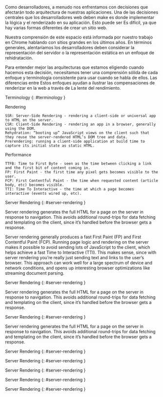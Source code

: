 Como desarrolladores, a menudo nos enfrentamos con decisiones que afectarán todo arquitectura de nuestras aplicaciones. Una de las decisiones centrales que los desarrolladores web deben make es donde implementar la lógica y el renderizado en su aplicación. Esto puede ser Es difícil, ya que hay varias formas diferentes de crear un sitio web.

Nuestra comprensión de este espacio está informada por nuestro trabajo en Chrome hablando con sitios grandes en los últimos años. En términos generales, alentaríamos los desarrolladores deben considerar la representación del servidor o la representación estática en un enfoque de rehidratación.

Para entender mejor las arquitecturas que estamos eligiendo cuando hacemos esta decisión, necesitamos tener una comprensión sólida de cada enfoque y terminología consistente para usar cuando se habla de ellos. Las diferencias entre Estos enfoques ayudan a ilustrar las compensaciones de renderizar en la web a través de La lente del rendimiento.


Terminology {: #terminology }

Rendering

    SSR: Server-Side Rendering - rendering a client-side or universal app to HTML on the server.
    CSR: Client-Side Rendering - rendering an app in a browser, generally using the DOM.
    Rehydration: “booting up” JavaScript views on the client such that they reuse the server-rendered HTML’s DOM tree and data.
    Prerendering: running a client-side application at build time to capture its initial state as static HTML.

Performance

    TTFB: Time to First Byte - seen as the time between clicking a link and the first bit of content coming in.
    FP: First Paint - the first time any pixel gets becomes visible to the user.
    FCP: First Contentful Paint - the time when requested content (article body, etc) becomes visible.
    TTI: Time To Interactive - the time at which a page becomes interactive (events wired up, etc).

Server Rendering {: #server-rendering }

Server rendering generates the full HTML for a page on the server in response
to navigation. This avoids additional round-trips for data fetching and
templating on the client, since it’s handled before the browser gets a
response.

Server rendering generally produces a fast First Paint (FP) and First
Contentful Paint (FCP). Running page logic and rendering on the server makes it
possible to avoid sending lots of JavaScript to the client, which helps achieve
a fast Time to Interactive (TTI). This makes sense, since with server
rendering you’re really just sending text and links to the user’s browser. This
approach can work well for a large spectrum of device and network conditions,
and opens up interesting browser optimizations like streaming document parsing.

Server Rendering {: #server-rendering }

Server rendering generates the full HTML for a page on the server in response
to navigation. This avoids additional round-trips for data fetching and
templating on the client, since it’s handled before the browser gets a
response.

Server Rendering {: #server-rendering }

Server rendering generates the full HTML for a page on the server in response
to navigation. This avoids additional round-trips for data fetching and
templating on the client, since it’s handled before the browser gets a
response.

Server Rendering {: #server-rendering }

Server Rendering {: #server-rendering }

Server Rendering {: #server-rendering }

Server Rendering {: #server-rendering }

Server Rendering {: #server-rendering }
